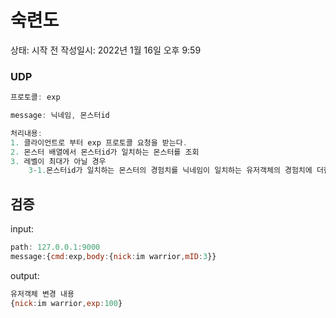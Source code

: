 # 숙련도

상태: 시작 전
작성일시: 2022년 1월 16일 오후 9:59

### UDP

```jsx
프로토콜: exp

message: 닉네임, 몬스터id

처리내용:
1. 클라이언트로 부터 exp 프로토콜 요청을 받는다.
2. 몬스터 배열에서 몬스터id가 일치하는 몬스터를 조회
3. 레벨이 최대가 아닐 경우
	3-1.몬스터id가 일치하는 몬스터의 경험치를 닉네임이 일치하는 유저객체의 경험치에 더한다.
```

## 검증

input:

```jsx
path: 127.0.0.1:9000
message:{cmd:exp,body:{nick:im warrior,mID:3}}
```

output: 

```jsx
유저객체 변경 내용
{nick:im warrior,exp:100}
```
